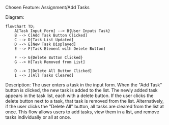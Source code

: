 Chosen Feature: Assignment/Add Tasks

Diagram:
```mermaid
flowchart TD;
    A[Task Input Form] --> B{User Inputs Task}
    B --> C[Add Task Button Clicked]
    C --> D[Task List Updated]
    D --> E[New Task Displayed]
    E --> F[Task Element with Delete Button]

    F --> G{Delete Button Clicked}
    G --> H[Task Removed from List]

    D --> I[Delete All Button Clicked]
    I --> J[All Tasks Cleared]

```

Description: The user enters a task in the input form. When the "Add Task" button is clicked, the new task is added to the list. The newly added task appears in the task list, each with a delete button. If the user clicks the delete button next to a task, that task is removed from the list.
Alternatively, if the user clicks the "Delete All" button, all tasks are cleared from the list at once.
This flow allows users to add tasks, view them in a list, and remove tasks individually or all at once.








